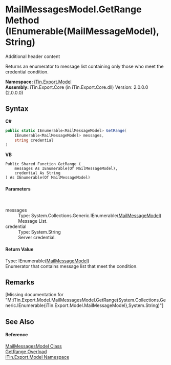 # MailMessagesModel.GetRange Method (IEnumerable(MailMessageModel), String)
Additional header content 

Returns an enumerator to message list containing only those who meet the credential condition.

**Namespace:**&nbsp;<a href="N_iTin_Export_Model">iTin.Export.Model</a><br />**Assembly:**&nbsp;iTin.Export.Core (in iTin.Export.Core.dll) Version: 2.0.0.0 (2.0.0.0)

## Syntax

**C#**<br />
``` C#
public static IEnumerable<MailMessageModel> GetRange(
	IEnumerable<MailMessageModel> messages,
	string credential
)
```

**VB**<br />
``` VB
Public Shared Function GetRange ( 
	messages As IEnumerable(Of MailMessageModel),
	credential As String
) As IEnumerable(Of MailMessageModel)
```


#### Parameters
&nbsp;<dl><dt>messages</dt><dd>Type: System.Collections.Generic.IEnumerable(<a href="T_iTin_Export_Model_MailMessageModel">MailMessageModel</a>)<br />Message List.</dd><dt>credential</dt><dd>Type: System.String<br />Server credential.</dd></dl>

#### Return Value
Type: IEnumerable(<a href="T_iTin_Export_Model_MailMessageModel">MailMessageModel</a>)<br />Enumerator that contains message list that meet the condition.

## Remarks
\[Missing <remarks> documentation for "M:iTin.Export.Model.MailMessagesModel.GetRange(System.Collections.Generic.IEnumerable{iTin.Export.Model.MailMessageModel},System.String)"\]

## See Also


#### Reference
<a href="T_iTin_Export_Model_MailMessagesModel">MailMessagesModel Class</a><br /><a href="Overload_iTin_Export_Model_MailMessagesModel_GetRange">GetRange Overload</a><br /><a href="N_iTin_Export_Model">iTin.Export.Model Namespace</a><br />